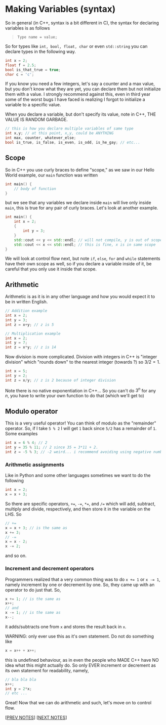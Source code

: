 # Making Variables (syntax)

So in general (in C++, syntax is a bit different in C), the syntax for declaring variables is as follows

> `Type name = value;`

So for types like `int, bool, float, char` or even `std::string` you can declare types in the following way.

```cpp
int x = 2;
float f = 2.5;
bool is_that_true = true;
char c = 'c';
```

If you know you need a few integers, let's say a counter and a max value, but you don't know what they are yet, you can declare them but not initialize them with a value. I strongly recommend against this, even in third year some of the worst bugs I have faced is realizing I forgot to initialize a variable to a specific value. 

When you declare a variable, but don't specify its value, note in C++, THE VALUE IS RANDOM GARBAGE.

```cpp
// this is how you declare multiple variables of same type
int x,y; // at this point, x,y, could be ANYTHING
int max, counter, whatever_else;
bool is_true, is_false, is_even, is_odd, is_he_gay; // etc...
```

## Scope 

So in C++ you use curly braces to define "scope," as we saw in our Hello World example, our `main` function was written 

```cpp
int main() {
    // body of function
}
```

but we see that any variables we declare inside `main` will live only inside `main`, this is true for any pair of curly braces. Let's look at another example.

```cpp
int main() {
    int x = 2;
    {
        int y = 3;
    }
    std::cout << y << std::endl; // will not compile, y is out of scope
    std::cout << x << std::endl; // this is fine, x is in same scope
}
```

We will look at control flow next, but note `if`, `else`, `for` and `while` statements have their own scope as well, so if you declare a variable inside of it, be careful that you only use it inside that scope. 

## Arithmetic 

Arithmetic is as it is in any other language and how you would expect it to be in written English. 

```cpp 
// Addition example
int x = 2;
int y = 3;
int z = x+y; // z is 5

// Multiplication example 
int x = 2;
int y = 7;
int z = x*y; // z is 14
```

Now division is more complicated. 
Division with integers in C++ is "integer division" 
which "rounds down" to the nearest integer (towards ?) 
so $3/2 = 1$.

```cpp
int x = 5;
int y = 2;
int z = x/y; // z is 2 because of integer division
```

Note there is no native exponentiation in C++... So you can't do $3^n$ for any $n$, you have to write your own function to do that (which we'll get to)

## Modulo operator

This is a very useful operator! You can think of modulo as the "remainder" operator. So, if I take `5 % 2` I will get `1` back since `5/2` has a remainder of `1`. Some examples 

```cpp 
int x = 6 % 4; // 2 
int y = 35 % 11; // 2 since 35 = 3*11 + 2.
int z = -5 % 3; // -2 weird... i recommend avoiding using negative numbers 
``` 

### Arithmetic assignments

Like in Python and some other languages sometimes we want to do the following 

```cpp
int x = 2;
x = x + 3;
```

So there are specific operators, `+=`, `-=`, `*=`, and `/=` which will add, subtract, multiply and divide, respectively, and then store it in the variable on the LHS. So

```cpp
// +=
x = x + 3; // is the same as
x += 3;
// -= 
x = x - 2; 
x -= 2;
```

and so on.

### Increment and decrement operators

Programmers realized that a very common thing was to do `x += 1` or 
`x -= 1`, namely increment by one or decrement by one. So, they came up with an operator to do just that. So,

```cpp
x += 1; // is the same as
x++;
// and 
x -= 1; // is the same as 
x--; 
```

it adds/subtracts one from `x` and stores the result back in `x`.

WARNING: only ever use this as it's own statement. Do not do something like 

```cpp
x = x++ + x++;
```

this is undefined behaviour, as in even the people who MADE C++ have NO idea what this might actually do. So only EVER increment or decrement as its own statement for readability, namely,

```cpp
// bla bla bla
x++;
int y = 2*x;
// etc ...
```

Great! Now that we can do arithmetic and such, let's move on to control flow.

[[PREV NOTES](./1_binary.md)]
[[NEXT NOTES](./3_flow.md)]
